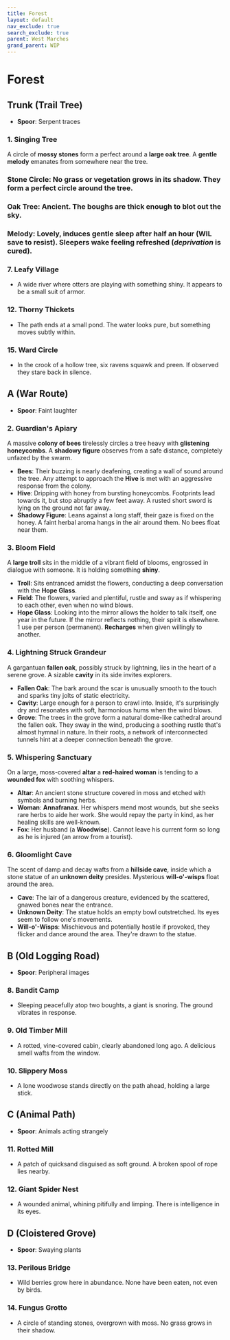 ```yaml
---
title: Forest
layout: default
nav_exclude: true
search_exclude: true
parent: West Marches
grand_parent: WIP
---
```


# Forest

## Trunk (Trail Tree)

- **Spoor**: Serpent traces 

### 1. Singing Tree

A circle of **mossy stones** form a perfect around a **large oak tree**. A **gentle melody** emanates from somewhere near the tree. 

### **Stone Circle**: No grass or vegetation grows in its shadow. They form a perfect circle around the tree.
### **Oak Tree**: Ancient. The boughs are thick enough to blot out the sky. 
### **Melody**: Lovely, induces gentle sleep after half an hour (WIL save to resist). Sleepers wake feeling refreshed (_deprivation_ is cured). 

### 7. Leafy Village
  - A wide river where otters are playing with something shiny. It appears to be a small suit of armor.
### 12. Thorny Thickets
  - The path ends at a small pond. The water looks pure, but something moves subtly within.
### 15. Ward Circle
  - In the crook of a hollow tree, six ravens squawk and preen. If observed they stare back in silence.

## A (War Route)

-  **Spoor**: Faint laughter

### 2. Guardian's Apiary

A massive **colony of bees** tirelessly circles a tree heavy with **glistening honeycombs**. A **shadowy figure** observes from a safe distance, completely unfazed by the swarm.

- **Bees**: Their buzzing is nearly deafening, creating a wall of sound around the tree.  Any attempt to approach the **Hive** is met with an aggressive response from the colony.
- **Hive**: Dripping with honey from bursting honeycombs. Footprints lead towards it, but stop abruptly a few feet away. A rusted short sword is lying on the ground not far away.
- **Shadowy Figure**: Leans against a long staff, their gaze is fixed on the honey. A faint herbal aroma hangs in the air around them.  No bees float near them.    
  
### 3. Bloom Field

A **large troll** sits in the middle of a vibrant field of blooms, engrossed in dialogue with someone. It is holding something **shiny**.
- **Troll**: Sits entranced amidst the flowers, conducting a deep conversation with the **Hope Glass**.
- **Field**: The flowers, varied and plentiful, rustle and sway as if whispering to each other, even when no wind blows.
- **Hope Glass**: Looking into the mirror allows the holder to talk itself, one year in the future. If the mirror reflects nothing, their spirit is elsewhere. 1 use per person (permanent). **Recharges** when given willingly to another.  

### 4. Lightning Struck Grandeur

A gargantuan **fallen oak**, possibly struck by lightning, lies in the heart of a serene grove. A sizable **cavity** in its side invites explorers.

- **Fallen Oak**: The bark around the scar is unusually smooth to the touch and sparks tiny jolts of static electricity.
- **Cavity**: Large enough for a person to crawl into. Inside, it's surprisingly dry and resonates with soft, harmonious hums when the wind blows.
- **Grove**: The trees in the grove form a natural dome-like cathedral around the fallen oak. They sway in the wind, producing a soothing rustle that's almost hymnal in nature. In their roots, a network of interconnected tunnels hint at a deeper connection beneath the grove.

### 5. Whispering Sanctuary

On a large, moss-covered **altar** a **red-haired woman** is tending to a **wounded fox** with soothing whispers.

- **Altar**: An ancient stone structure covered in moss and etched with symbols and burning herbs.
- **Woman**: **Annafranax**. Her whispers mend most wounds, but she seeks rare herbs to aide her work. She would repay the party in kind, as her healing skills are well-known.
- **Fox**: Her husband (a **Woodwise**). Cannot leave his current form so long as he is injured (an arrow from a tourist).

### 6. Gloomlight Cave

The scent of damp and decay wafts from a **hillside cave**, inside which a stone statue of an **unknown deity** presides. Mysterious **will-o'-wisps** float around the area.

- **Cave**: The lair of a dangerous creature, evidenced by the scattered, gnawed bones near the entrance.
- **Unknown Deity**: The statue holds an empty bowl outstretched. Its eyes seem to follow one's movements.
- **Will-o'-Wisps**: Mischievous and potentially hostile if provoked, they flicker and dance around the area. They're drawn to the statue.

## B (Old Logging Road)

- **Spoor**: Peripheral images

### 8. Bandit Camp
  - Sleeping peacefully atop two boughts, a giant is snoring. The ground vibrates in response.
### 9. Old Timber Mill
  - A rotted, vine-covered cabin, clearly abandoned long ago. A delicious smell wafts from the window.
### 10. Slippery Moss
  - A lone woodwose stands directly on the path ahead, holding a large stick.

## C (Animal Path)

- **Spoor**: Animals acting strangely

### 11. Rotted Mill
  - A patch of quicksand disguised as soft ground. A broken spool of rope lies nearby.
### 12. Giant Spider Nest
  - A wounded animal, whining pitifully and limping. There is intelligence in its eyes.

## D (Cloistered Grove)

- **Spoor**: Swaying plants

### 13. Perilous Bridge
  - Wild berries grow here in abundance. None have been eaten, not even by birds.
### 14. Fungus Grotto
  - A circle of standing stones, overgrown with moss. No grass grows in their shadow.